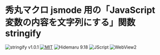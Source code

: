 # 秀丸マクロ jsmode 用の「JavaScript変数の内容を文字列にする」関数 stringify

![stringify v1.0.1](https://img.shields.io/badge/stringify-v1.0.1-6479ff.svg)
[![MIT](https://img.shields.io/badge/license-MIT-blue.svg?style=flat)](LICENSE)
![Hidemaru 9.18](https://img.shields.io/badge/Hidemaru-v9.18-6479ff.svg)
![JScript](https://img.shields.io/badge/JScript-OK-6479ff.svg)
![WebView2](https://img.shields.io/badge/WebView2-OK-6479ff.svg)
